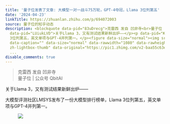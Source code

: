 ```yaml
---
title: '量子位发表了文章: 大模型一对一战斗75万轮，GPT-4夺冠，Llama 3位列第五'
date: '2024-04-23'
linkTitle: https://zhuanlan.zhihu.com/p/694072003
source: 量子位的知乎动态
description: <blockquote data-pid="83uDrecg">克雷西 发自 凹非寺<br>量子位 | 公众号 QbitAI</blockquote><p
  data-pid="LUiukLVD">关于Llama 3，又有测试结果新鲜出炉——</p><p data-pid="K8JyrsJV">大模型评测社区LMSYS发布了一份大模型排行榜单，Llama
  3位列第五，英文单项与GPT-4并列第一。</p><figure data-size="normal"><img src="https://pic1.zhimg.com/v2-baa55c63e3e49ffb4eef1dcdef684238_1440w.jpg"
  data-caption="" data-size="normal" data-rawwidth="1080" data-rawheight="878" class="origin_image
  zh-lightbox-thumb" data-original="https://pic1.zhimg.com/v2-baa55c63e3e49ffb4eef1dcdef684238_r.jpg"
  ...
disable_comments: true
---
```

<blockquote data-pid="83uDrecg">克雷西 发自 凹非寺<br>量子位 | 公众号 QbitAI</blockquote><p data-pid="LUiukLVD">关于Llama 3，又有测试结果新鲜出炉——</p><p data-pid="K8JyrsJV">大模型评测社区LMSYS发布了一份大模型排行榜单，Llama 3位列第五，英文单项与GPT-4并列第一。</p><figure data-size="normal"><img src="https://pic1.zhimg.com/v2-baa55c63e3e49ffb4eef1dcdef684238_1440w.jpg" data-caption="" data-size="normal" data-rawwidth="1080" data-rawheight="878" class="origin_image zh-lightbox-thumb" data-original="https://pic1.zhimg.com/v2-baa55c63e3e49ffb4eef1dcdef684238_r.jpg" ...